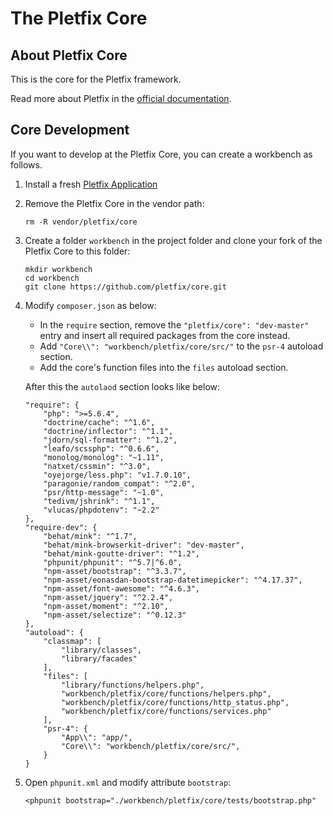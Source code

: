 # The Pletfix Core

## About Pletfix Core

This is the core for the Pletfix framework. 

Read more about Pletfix in the [official documentation](https://pletfix.com).

## Core Development

If you want to develop at the Pletfix Core, you can create a workbench as follows.

1. Install a fresh [Pletfix Application](https://github.com/pletfix/app)

2. Remove the Pletfix Core in the vendor path: 

    ~~~
    rm -R vendor/pletfix/core
    ~~~
    
3. Create a folder `workbench` in the project folder and clone your fork of the Pletfix Core to this folder:
   
    ~~~
    mkdir workbench
    cd workbench
    git clone https://github.com/pletfix/core.git
    ~~~

4. Modify `composer.json` as below:

    - In the `require` section, remove the `"pletfix/core": "dev-master"` entry and insert all required packages from 
      the core instead.
    - Add `"Core\\": "workbench/pletfix/core/src/"` to the `psr-4` autoload section.
    - Add the core's function files into the `files` autoload section.
    
    After this the `autolaod` section looks like below:
    
    ~~~    
    "require": {
        "php": ">=5.6.4",
        "doctrine/cache": "^1.6",
        "doctrine/inflector": "^1.1",
        "jdorn/sql-formatter": "^1.2",
        "leafo/scssphp": "^0.6.6",
        "monolog/monolog": "~1.11",
        "natxet/cssmin": "^3.0",
        "oyejorge/less.php": "v1.7.0.10",
        "paragonie/random_compat": "^2.0",
        "psr/http-message": "~1.0",
        "tedivm/jshrink": "^1.1",
        "vlucas/phpdotenv": "~2.2"
    },
    "require-dev": {
        "behat/mink": "^1.7",
        "behat/mink-browserkit-driver": "dev-master",
        "behat/mink-goutte-driver": "^1.2",
        "phpunit/phpunit": "^5.7|^6.0",
        "npm-asset/bootstrap": "^3.3.7",
        "npm-asset/eonasdan-bootstrap-datetimepicker": "^4.17.37",
        "npm-asset/font-awesome": "^4.6.3",
        "npm-asset/jquery": "^2.2.4",
        "npm-asset/moment": "^2.10",
        "npm-asset/selectize": "^0.12.3"
    },
    "autoload": {
        "classmap": [
            "library/classes",
            "library/facades"
        ],
        "files": [
            "library/functions/helpers.php",
            "workbench/pletfix/core/functions/helpers.php",
            "workbench/pletfix/core/functions/http_status.php",
            "workbench/pletfix/core/functions/services.php"
        ],
        "psr-4": {
            "App\\": "app/",
            "Core\\": "workbench/pletfix/core/src/",
        }
    }    
    ~~~

5. Open `phpunit.xml` and modify attribute `bootstrap`:
    
    ~~~  
    <phpunit bootstrap="./workbench/pletfix/core/tests/bootstrap.php"
    ~~~